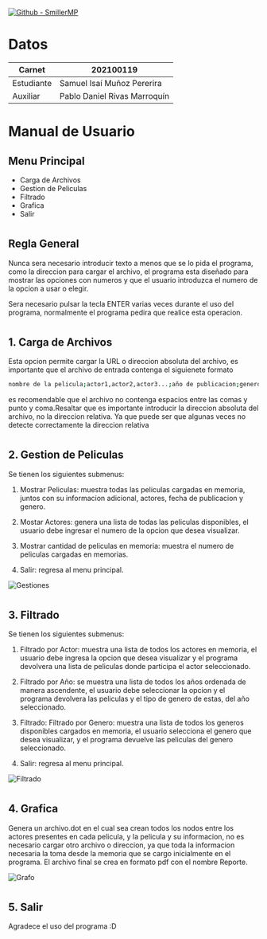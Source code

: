 [![Github - SmillerMP](https://img.shields.io/badge/Github-SmillerMP-2ea44f)](https://github.com/SmillerMP)

# Datos

| Carnet | 202100119|
| ------ | ------ |
| Estudiante |Samuel Isaí Muñoz Pererira|
| Auxiliar | Pablo Daniel Rivas Marroquín|

#

# Manual de Usuario

## Menu Principal

- Carga de Archivos
- Gestion de Peliculas
- Filtrado
- Grafica
- Salir

#

## Regla General

Nunca sera necesario introducir texto a menos que se lo pida el programa, como la direccion para cargar el archivo, el programa esta diseñado para mostrar las opciones con numeros y que el usuario introduzca el numero de la opcion a usar o elegir.

Sera necesario pulsar la tecla ENTER varias veces durante el uso del programa, normalmente el programa pedira que realice esta operacion.

#

## 1. Carga de Archivos

Esta opcion permite cargar la URL o direccion absoluta del archivo, es importante que el archivo de entrada contenga el siguienete formato

```sh
nombre de la pelicula;actor1,actor2,actor3...;año de publicacion;genero de la pelicula
```

es recomendable que el archivo no contenga espacios entre las comas y punto y coma.Resaltar que es importante introducir la direccion absoluta del archivo, no la direccion relativa. Ya que puede ser que algunas veces no detecte correctamente la direccion relativa

#

## 2. Gestion de Peliculas

Se tienen los siguientes submenus:

1. Mostrar Peliculas: muestra todas las peliculas cargadas en memoria, juntos con su informacion adicional, actores, fecha de publicacion y genero.

2. Mostar Actores: genera una lista de todas las peliculas disponibles, el usuario debe ingresar el numero de la opcion que desea visualizar.

3. Mostrar cantidad de peliculas en memoria: muestra el numero de peliculas cargadas en memorias.

4. Salir: regresa al menu principal.


![Gestiones](/Practica%201%20LFP/Capturas/gestionPeliculas.png)
#

## 3. Filtrado

Se tienen los siguientes submenus:

1. Filtrado por Actor: muestra una lista de todos los actores en memoria, el usuario debe ingresa la opcion que desea visualizar y el programa devolvera una lista de peliculas donde participa el actor seleccionado.

2. Filtrado por Año: se muestra una lista de todos los años ordenada de manera ascendente, el usuario debe seleccionar la opcion y el programa devolvera las peliculas y el tipo de genero de estas, del año seleccionado.

3. Filtrado: Filtrado por Genero: muestra una lista de todos los generos disponibles cargados en memoria, el usuario selecciona el genero que desea visualizar, y el programa devuelve las peliculas del genero seleccionado.

4. Salir: regresa al menu principal.

![Filtrado](/Practica%201%20LFP/Capturas/filtrado.png)

#

## 4. Grafica

Genera un archivo.dot en el cual sea crean todos los nodos entre los actores presentes en cada pelicula, y la pelicula y su informacion, no es necesario cargar otro archivo o direccion, ya que toda la informacion necesaria la toma desde la memoria que se cargo inicialmente en el programa.
El archivo final se crea en formato pdf con el nombre Reporte.

![Grafo](/Practica%201%20LFP/Capturas/grafo.png)

#

## 5. Salir

Agradece el uso del programa :D

#
